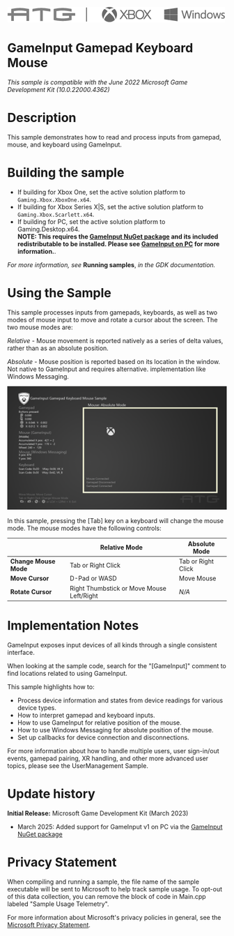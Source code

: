 ![ATG Logo](./media/image1.png)

#   GameInput Gamepad Keyboard Mouse

*This sample is compatible with the June 2022 Microsoft Game Development
Kit (10.0.22000.4362)*

# 

# Description

This sample demonstrates how to read and process inputs from gamepad, mouse, and keyboard using GameInput.

# Building the sample

- If building for Xbox One, set the active solution platform to `Gaming.Xbox.XboxOne.x64`.
- If building for Xbox Series X|S, set the active solution platform to `Gaming.Xbox.Scarlett.x64`.
- If building for PC, set the active solution platform to Gaming.Desktop.x64.\
**NOTE: This requires the [GameInput NuGet package](https://www.nuget.org/packages/Microsoft.GameInput) and its 
included redistributable to be installed.  Please see [GameInput on PC](https://learn.microsoft.com/gaming/gdk/_content/gc/input/overviews/input-nuget) for more information.**.

*For more information, see* __Running samples__, *in the GDK documentation.*

# Using the Sample

This sample processes inputs from gamepads, keyboards, as well as two modes of mouse input to move and rotate a cursor about the screen. The two mouse modes are:

_Relative_ - Mouse movement is reported natively as a series of delta values, rather than as an absolute position.

_Absolute_ - Mouse position is reported based on its location in the window. Not native to GameInput and requires alternative.
implementation like Windows Messaging.

![Screenshot of Sample in Absolute Mouse Mode](./media/sample_ss.png)

In this sample, pressing the [Tab] key on a keyboard will change the mouse mode. The mouse modes have the following controls:

|                       | **Relative Mode**                         | **Absolute Mode**		|
|-----------------------|-------------------------------------------|-----------------------|
| **Change Mouse Mode** | Tab or Right Click                        | Tab or Right Click	|
| **Move Cursor**       | D-Pad or WASD                             | Move Mouse			|
| **Rotate Cursor**     | Right Thumbstick or Move Mouse Left/Right | _N/A_					|

# Implementation Notes

GameInput exposes input devices of all kinds through a single consistent interface.

When looking at the sample code, search for the "\[GameInput\]"
comment to find locations related to using GameInput.

This sample highlights how to:

* Process device information and states from device readings for various device types.
* How to interpret gamepad and keyboard inputs.
* How to use GameInput for relative position of the mouse.
* How to use Windows Messaging for absolute position of the mouse.
* Set up callbacks for device connection and disconnections.

For more information about how to handle multiple users, user
sign-in/out events, gamepad pairing, XR handling, and other more
advanced user topics, please see the UserManagement Sample.

# Update history

**Initial Release:** Microsoft Game Development Kit (March 2023)
- March 2025: Added support for GameInput v1 on PC via the
  [GameInput NuGet package](https://www.nuget.org/packages/Microsoft.GameInput)

# Privacy Statement

When compiling and running a sample, the file name of the sample
executable will be sent to Microsoft to help track sample usage. To
opt-out of this data collection, you can remove the block of code in
Main.cpp labeled "Sample Usage Telemetry".

For more information about Microsoft's privacy policies in general, see the [Microsoft Privacy Statement](https://privacy.microsoft.com/en-us/privacystatement/).
